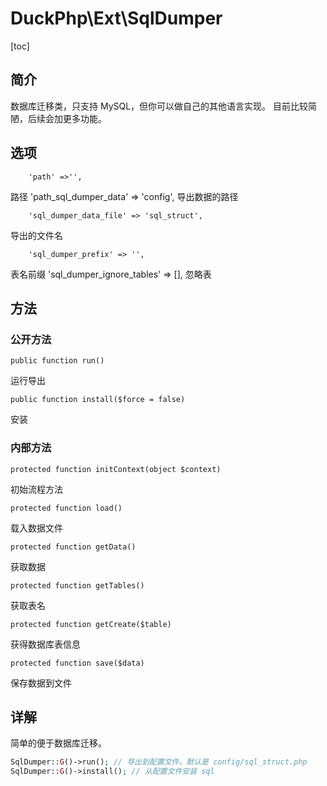 # DuckPhp\Ext\SqlDumper
[toc]

## 简介

数据库迁移类，只支持 MySQL，但你可以做自己的其他语言实现。
目前比较简陋，后续会加更多功能。

## 选项

        'path' =>'',
路径
        'path_sql_dumper_data' => 'config',
导出数据的路径

        'sql_dumper_data_file' => 'sql_struct',
导出的文件名

        'sql_dumper_prefix' => '',
表名前缀
        'sql_dumper_ignore_tables' => [],
忽略表


## 方法

### 公开方法


    public function run()
运行导出

    public function install($force = false)
安装

### 内部方法

    protected function initContext(object $context)
初始流程方法

    protected function load()
载入数据文件

    protected function getData()
获取数据

    protected function getTables()
获取表名

    protected function getCreate($table)
获得数据库表信息

    protected function save($data)
保存数据到文件

## 详解

简单的便于数据库迁移。

```php
SqlDumper::G()->run(); // 导出到配置文件，默认是 config/sql_struct.php
SqlDumper::G()->install(); // 从配置文件安装 sql

```

